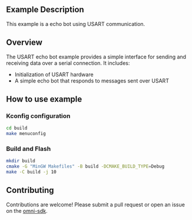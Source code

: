 ## Example Description
This example is a echo bot using USART communication.

## Overview
The USART echo bot example provides a simple interface for sending and receiving data over a serial connection. It includes:

- Initialization of USART hardware
- A simple echo bot that responds to messages sent over USART

## How to use example
### Kconfig configuration
```bash
cd build
make menuconfig
```

### Build and Flash
```bash
mkdir build
cmake -G "MinGW Makefiles" -B build -DCMAKE_BUILD_TYPE=Debug
make -C build -j 10
```

## Contributing

Contributions are welcome! Please submit a pull request or open an issue on the [omni-sdk](https://github.com/LuckkMaker/omni-sdk).
